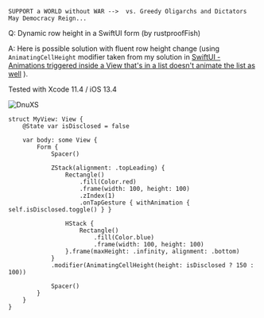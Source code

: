 ```
SUPPORT a WORLD without WAR -->  vs. Greedy Oligarchs and Dictators
May Democracy Reign... 
```

Q: Dynamic row height in a SwiftUI form (by rustproofFish)

A: Here is possible solution with fluent row height change (using `AnimatingCellHeight` modifier 
taken from my solution in [SwiftUI - Animations triggered inside a View that's in a list doesn't animate the list as well](https://github.com/Asperi-Demo/4SwiftUI/blob/master/Answers/Animating_List_row_height.md) ).

Tested with Xcode 11.4 / iOS 13.4

![DnuXS](https://user-images.githubusercontent.com/62171579/169203360-25c964ae-d0d5-4026-a617-decd614b99d4.gif)


```
struct MyView: View {
    @State var isDisclosed = false

    var body: some View {
        Form {
            Spacer()

            ZStack(alignment: .topLeading) {
                Rectangle()
                    .fill(Color.red)
                    .frame(width: 100, height: 100)
                    .zIndex(1)
                    .onTapGesture { withAnimation { self.isDisclosed.toggle() } }

                HStack {
                    Rectangle()
                        .fill(Color.blue)
                        .frame(width: 100, height: 100)
                }.frame(maxHeight: .infinity, alignment: .bottom)
            }
            .modifier(AnimatingCellHeight(height: isDisclosed ? 150 : 100))

            Spacer()
        }
    }
}
```
